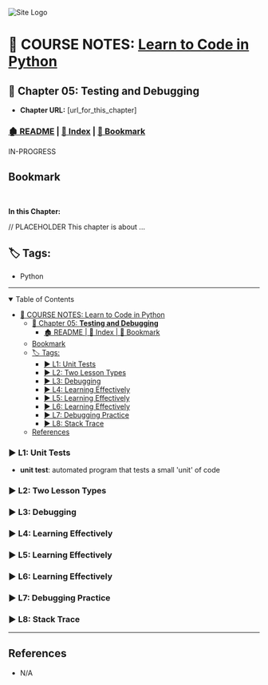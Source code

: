 <!-- 🔗 Custom Stylesheet -->
<link rel="stylesheet" href="../../_css/main.css">

<!-- 🖼️ Site Logo -->
![Site Logo](/_pix/logos/logo-ehw-kb-h32.png)


<!-- 📝 Title -->
# 📒 COURSE NOTES: <span class="course-title">[Learn to Code in Python](https://www.boot.dev/lessons/78b4646f-85aa-42c7-ba46-faec2f0902a9)</span>


## 📂 Chapter 05: **Testing and Debugging**

* **Chapter URL:** [url_for_this_chapter]


<!-- 🧭 Navigation -->
### [🏚️ README](../../README.md) | [📁 Index](index.md) | [🔖 Bookmark](#bookmark)

<span class="warning-banner">IN-PROGRESS</span>

## Bookmark


<br>

**In this Chapter:**


<section class="ehw-doc-descr">

// PLACEHOLDER This chapter is about ...

</section>


<!-- 🏷️ RELATED TAGS -->
<section id="sec-tags">

## 🏷️ Tags:

- Python

</section>

---


<!-- 📖 TOC (Table of Content) -->
<details open>

<summary>Table of Contents</summary>

- [📒 COURSE NOTES: Learn to Code in Python](#-course-notes-learn-to-code-in-python)
  - [📂 Chapter 05: **Testing and Debugging**](#-chapter-05-testing-and-debugging)
    - [🏚️ README | 📁 Index | 🔖 Bookmark](#️-readme---index---bookmark)
  - [Bookmark](#bookmark)
  - [🏷️ Tags:](#️-tags)
    - [▶️ L1: Unit Tests](#️-l1-unit-tests)
    - [▶️ L2: Two Lesson Types](#️-l2-two-lesson-types)
    - [▶️ L3: Debugging](#️-l3-debugging)
    - [▶️ L4: Learning Effectively](#️-l4-learning-effectively)
    - [▶️ L5: Learning Effectively](#️-l5-learning-effectively)
    - [▶️ L6: Learning Effectively](#️-l6-learning-effectively)
    - [▶️ L7: Debugging Practice](#️-l7-debugging-practice)
    - [▶️ L8: Stack Trace](#️-l8-stack-trace)
  - [References](#references)


</details>
<!-- Lesson Notes -->


### ▶️ L1: Unit Tests


- **unit test**: automated program that tests a small 'unit' of code



























### ▶️ L2: Two Lesson Types



### ▶️ L3: Debugging



### ▶️ L4: Learning Effectively



### ▶️ L5: Learning Effectively



### ▶️ L6: Learning Effectively



### ▶️ L7: Debugging Practice



### ▶️ L8: Stack Trace





<!-- END Lesson Notes -->

---


## References

- N/A

